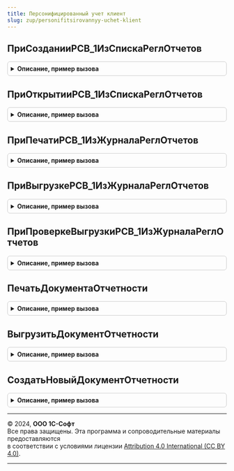 ```yaml
---
title: Персонифицированный учет клиент
slug: zup/personifitsirovannyy-uchet-klient
---
```



## ПриСозданииРСВ_1ИзСпискаРеглОтчетов
<details style="margin: 1em 0; padding: 0.5em; border: 1px solid #ccc; border-radius: 6px;">

<summary style="font-weight: bold; cursor: pointer;">Описание, пример вызова</summary>

```bsl

// Процедура переопределяет создание формы РСВ-1 из списка регламентированных отчетов.
//
// Параметры:
//  ОписаниеРСВ_1 - структура с полями:
//    * Организация             - СправочникСсылка.Организации;
//    * ДатаНачалаПериодаОтчета - дата;
//    * ДатаКонцаПериодаОтчета  - дата;
//    * КорректирующаяФорма     - булево;
//  СтандартнаяОбработка - булево.
//
Процедура ПриСозданииРСВ_1ИзСпискаРеглОтчетов(ОписаниеРСВ_1, СтандартнаяОбработка) Экспорт
```

Пример вызова
```bsl
ПерсонифицированныйУчетКлиент.ПриСозданииРСВ_1ИзСпискаРеглОтчетов(ОписаниеРСВ_1, СтандартнаяОбработка) 
```
</details>

## ПриОткрытииРСВ_1ИзСпискаРеглОтчетов
<details style="margin: 1em 0; padding: 0.5em; border: 1px solid #ccc; border-radius: 6px;">

<summary style="font-weight: bold; cursor: pointer;">Описание, пример вызова</summary>

```bsl

// Процедура переопределяет открытие формы РСВ-1 из объектов БРО.
//
// Параметры:
//  Ссылка               - ДокументСсылка.РегламентированныйОтчет;
//  ОписаниеРСВ_1 - структура с полями:
//    * Организация             - СправочникСсылка.Организации;
//    * ДатаНачалаПериодаОтчета - дата;
//    * ДатаКонцаПериодаОтчета  - дата;
//    * КорректирующаяФорма     - булево;
//  СтандартнаяОбработка - булево.
//
Процедура ПриОткрытииРСВ_1ИзСпискаРеглОтчетов(Ссылка, ОписаниеРСВ_1, СтандартнаяОбработка) Экспорт
```

Пример вызова
```bsl
ПерсонифицированныйУчетКлиент.ПриОткрытииРСВ_1ИзСпискаРеглОтчетов(Ссылка, ОписаниеРСВ_1, СтандартнаяОбработка) 
```
</details>

## ПриПечатиРСВ_1ИзЖурналаРеглОтчетов
<details style="margin: 1em 0; padding: 0.5em; border: 1px solid #ccc; border-radius: 6px;">

<summary style="font-weight: bold; cursor: pointer;">Описание, пример вызова</summary>

```bsl

// Процедура переопределяет поведение при печати формы РСВ-1
// из объектов БРО.
//
// Параметры:
//  Ссылка               - ДокументСсылка.РегламентированныйОтчет;
//    ОписаниеРСВ_1 - структура с полями:
//    * Организация             - СправочникСсылка.Организации;
//    * ДатаНачалаПериодаОтчета - дата;
//    * ДатаКонцаПериодаОтчета  - дата;
//    * КорректирующаяФорма     - булево;
//  СтандартнаяОбработка - булево.
//
Процедура ПриПечатиРСВ_1ИзЖурналаРеглОтчетов(Ссылка, ОписаниеРСВ_1, СтандартнаяОбработка) Экспорт
```

Пример вызова
```bsl
ПерсонифицированныйУчетКлиент.ПриПечатиРСВ_1ИзЖурналаРеглОтчетов(Ссылка, ОписаниеРСВ_1, СтандартнаяОбработка) 
```
</details>

## ПриВыгрузкеРСВ_1ИзЖурналаРеглОтчетов
<details style="margin: 1em 0; padding: 0.5em; border: 1px solid #ccc; border-radius: 6px;">

<summary style="font-weight: bold; cursor: pointer;">Описание, пример вызова</summary>

```bsl

// Процедура переопределяет поведение при выгрузке формы РСВ-1
// из объектов БРО.
//
// Параметры:
//  Ссылка               - ДокументСсылка.РегламентированныйОтчет;
//  ОписаниеРСВ_1 - структура с полями:
//    * Организация             - СправочникСсылка.Организации;
//    * ДатаНачалаПериодаОтчета - дата;
//    * ДатаКонцаПериодаОтчета  - дата;
//    * КорректирующаяФорма     - булево;
//  СтандартнаяОбработка - булево.
//
Процедура ПриВыгрузкеРСВ_1ИзЖурналаРеглОтчетов(Ссылка, ОписаниеРСВ_1, СтандартнаяОбработка) Экспорт
```

Пример вызова
```bsl
ПерсонифицированныйУчетКлиент.ПриВыгрузкеРСВ_1ИзЖурналаРеглОтчетов(Ссылка, ОписаниеРСВ_1, СтандартнаяОбработка) 
```
</details>

## ПриПроверкеВыгрузкиРСВ_1ИзЖурналаРеглОтчетов
<details style="margin: 1em 0; padding: 0.5em; border: 1px solid #ccc; border-radius: 6px;">

<summary style="font-weight: bold; cursor: pointer;">Описание, пример вызова</summary>

```bsl

// Процедура переопределяет поведение при проверке выгрузки формы РСВ-1
// из объектов БРО.
//
// Параметры:
//  Ссылка               - ДокументСсылка.РегламентированныйОтчет;
//  ОписаниеРСВ_1 - структура с полями:
//    * Организация             - СправочникСсылка.Организации;
//    * ДатаНачалаПериодаОтчета - дата;
//    * ДатаКонцаПериодаОтчета  - дата;
//    * КорректирующаяФорма     - булево;
//  СтандартнаяОбработка - булево.
//
Процедура ПриПроверкеВыгрузкиРСВ_1ИзЖурналаРеглОтчетов(Ссылка, ОписаниеРСВ_1, СтандартнаяОбработка) Экспорт
```

Пример вызова
```bsl
ПерсонифицированныйУчетКлиент.ПриПроверкеВыгрузкиРСВ_1ИзЖурналаРеглОтчетов(Ссылка, ОписаниеРСВ_1, СтандартнаяОбработка) 
```
</details>

## ПечатьДокументаОтчетности
<details style="margin: 1em 0; padding: 0.5em; border: 1px solid #ccc; border-radius: 6px;">

<summary style="font-weight: bold; cursor: pointer;">Описание, пример вызова</summary>

```bsl

// Процедура реализует печать объектов, отображаемых на закладке Отчеты и Уведомления формы Отчетность.
// Параметры - (см. РегламентированнаяОтчетностьКлиентПереопределяемый.Печать).
//
Процедура ПечатьДокументаОтчетности(Ссылка, ИмяМакетаДляПечати, СтандартнаяОбработка) Экспорт
```

Пример вызова
```bsl
ПерсонифицированныйУчетКлиент.ПечатьДокументаОтчетности(Ссылка, ИмяМакетаДляПечати, СтандартнаяОбработка) 
```
</details>

## ВыгрузитьДокументОтчетности
<details style="margin: 1em 0; padding: 0.5em; border: 1px solid #ccc; border-radius: 6px;">

<summary style="font-weight: bold; cursor: pointer;">Описание, пример вызова</summary>

```bsl

// Процедура реализует печать объектов, отображаемых на закладке Отчеты и Уведомления формы Отчетность.
// Параметры - (см. РегламентированнаяОтчетностьКлиентПереопределяемый.Выгрузить).
//
Процедура ВыгрузитьДокументОтчетности(Ссылка, УникальныйИдентификаторФормы) Экспорт
```

Пример вызова
```bsl
ПерсонифицированныйУчетКлиент.ВыгрузитьДокументОтчетности(Ссылка, УникальныйИдентификаторФормы) 
```
</details>

## СоздатьНовыйДокументОтчетности
<details style="margin: 1em 0; padding: 0.5em; border: 1px solid #ccc; border-radius: 6px;">

<summary style="font-weight: bold; cursor: pointer;">Описание, пример вызова</summary>

```bsl

// Процедура реализует печать объектов, отображаемых на закладке Отчеты и Уведомления формы Отчетность.
// Параметры - (см. РегламентированнаяОтчетностьКлиентПереопределяемый.СоздатьНовыйОбъект).
//
Процедура СоздатьНовыйДокументОтчетности(Организация, Тип, СтандартнаяОбработка) Экспорт
```

Пример вызова
```bsl
ПерсонифицированныйУчетКлиент.СоздатьНовыйДокументОтчетности(Организация, Тип, СтандартнаяОбработка) 
```
</details>

---

© 2024, **ООО 1С-Софт**  
Все права защищены. Эта программа и сопроводительные материалы предоставляются  
в соответствии с условиями лицензии [Attribution 4.0 International (CC BY 4.0)](https://creativecommons.org/licenses/by/4.0/legalcode).

---
